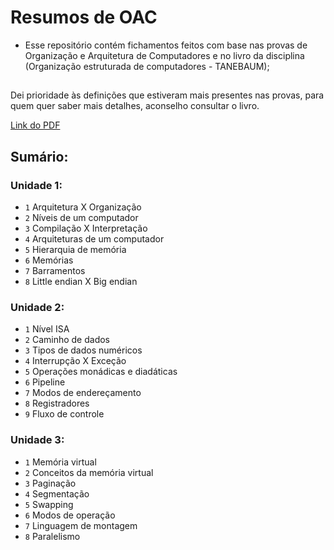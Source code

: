 # Resumos de OAC 
* Esse repositório contém fichamentos feitos com base nas provas de Organização e Arquitetura de Computadores e no livro da disciplina (Organização estruturada de computadores - TANEBAUM); 

## 
Dei prioridade às definições que estiveram mais presentes nas provas, para quem quer saber mais detalhes, aconselho consultar o livro.
   
[Link do PDF](https://github.com/free-educa/books/blob/main/books/Organização%20estruturada%20de%20computadores%20-%20Tanenbaum.pdf)

## Sumário: 
### Unidade 1:
* `1` Arquitetura  X  Organização
* `2` Níveis de um computador 
* `3` Compilação  X  Interpretação
* `4` Arquiteturas de um computador
* `5` Hierarquia de memória
* `6` Memórias
* `7` Barramentos
* `8` Little endian  X  Big endian 

### Unidade 2:
* `1` Nível ISA
* `2` Caminho de dados
* `3` Tipos de dados numéricos
* `4` Interrupção  X  Exceção
* `5` Operações monádicas e diadáticas
* `6` Pipeline
* `7` Modos de endereçamento
* `8` Registradores
* `9` Fluxo de controle

### Unidade 3:
* `1` Memória virtual
* `2` Conceitos da memória virtual
* `3` Paginação 
* `4` Segmentação
* `5` Swapping
* `6` Modos de operação
* `7` Linguagem de montagem
* `8` Paralelismo
